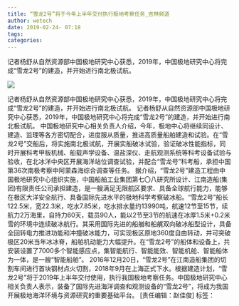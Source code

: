 ```yaml
---
title: “雪龙2号”将于今年上半年交付执行极地考察任务_吉林频道
author: wetech
date: 2019-02-24- 07:18
tags: 
categories: 
---
```

 记者杨舒从自然资源部中国极地研究中心获悉，2019年，中国极地研究中心将完成“雪龙2号”的建造，并开始进行南北极试航。
<!-- more -->
                
<img align="center" border="0" src="http://p2.ifengimg.com/a/2016/0810/204c433878d5cf9size1_w16_h16.png" />
                
            
 记者杨舒从自然资源部中国极地研究中心获悉，2019年，中国极地研究中心将完成“雪龙2号”的建造，并开始进行南北极试航。
 记者杨舒从自然资源部中国极地研究中心获悉，2019年，中国极地研究中心将完成“雪龙2号”的建造，并开始进行南北极试航。
中国极地研究中心相关负责人介绍，今年，极地中心将继续同设计、建造、监理等各方密切配合，进度服从质量，推进高质量船舶建造和试验。在“雪龙2号”交船后，将实施南北极试航，开展实船破冰试验，验证破冰性能指标，同时开展科考甲板机械、船载声学设备、温盐深仪、走航观测系统等科考设备试验与验收，在北冰洋中央区开展海洋站位调查试验，并配合“雪龙号”科考船，承担中国第36次南极考察中阿蒙森海综合调查等任务。
据介绍，“雪龙2号”建造工程由中国极地研究中心组织实施，中国船舶工业集团第七〇八研究所设计、江南造船(集团)有限责任公司承担建造，是一艘满足无限航区要求、具备全球航行能力，能够在极区大洋安全航行、具备国际先进水平的极地科学考察破冰船。“雪龙2号”船长122.5米，宽22.3米，吃水7.85米，吃水排水量约13990吨，航速12节至15节，续航力2万海里，自持力60天，载员90人，能以2节至3节的航速在冰厚1.5米+0.2米雪的环境中连续破冰航行。其采用国际先进的船艏和船艉双向破冰船型设计，具备全回转电力推进功能和冲撞破冰能力，可实现极区原地360度自由转动，并可突破极区20米当年冰冰脊，船舶机动能力大幅提升。在“雪龙2号”的船体和设备上，共安装设置了7000多个智能感应点，集智能航行、智能能效、智能机舱、智能船体为一体，是一艘“智能船舶”。
2016年12月20日，“雪龙2号”在江南造船集团的切割车间进行首块钢材点火切割，2018年9月在上海正式下水。根据建造计划，“雪龙2号”将于2019年上半年交付使用，执行我国极地考察任务。中国极地研究中心相关负责人表示，装备了国际先进海洋调查和观测设备的“雪龙2号”，将成为我国开展极地海洋环境与资源研究的重要基础平台。
[责任编辑：赵佳俊]
标签：
 
             
